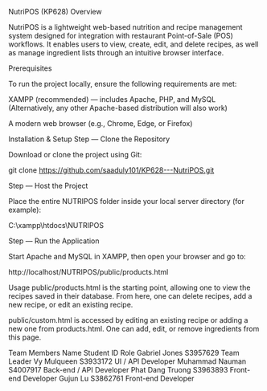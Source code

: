 NutriPOS (KP628)
 Overview

NutriPOS is a lightweight web-based nutrition and recipe management system designed for integration with restaurant Point-of-Sale (POS) workflows.
It enables users to view, create, edit, and delete recipes, as well as manage ingredient lists through an intuitive browser interface.


 Prerequisites

To run the project locally, ensure the following requirements are met:

XAMPP (recommended) — includes Apache, PHP, and MySQL
(Alternatively, any other Apache-based distribution will also work)

A modern web browser (e.g., Chrome, Edge, or Firefox)

 Installation & Setup
Step  — Clone the Repository

Download or clone the project using Git:

git clone https://github.com/saaduly101/KP628---NutriPOS.git

Step  — Host the Project

Place the entire NUTRIPOS folder inside your local server directory (for example):

C:\xampp\htdocs\NUTRIPOS


Step  — Run the Application

Start Apache and MySQL in XAMPP, then open your browser and go to:

http://localhost/NUTRIPOS/public/products.html

Usage
public/products.html is the starting point, allowing one to view the recipes saved in their database. From here, one can delete recipes, add a new recipe, or edit an existing recipe.

public/custom.html is accessed by editing an existing recipe or adding a new one from products.html. One can add, edit, or remove ingredients from this page.


Team Members
Name	Student ID	Role
Gabriel Jones	S3957629	Team Leader
Vy Mulqueen	S3933172	UI / API Developer
Muhammad Nauman	S4007917	Back-end / API Developer
Phat Dang Truong	S3963893	Front-end Developer
Gujun Lu	S3862761	Front-end Developer
